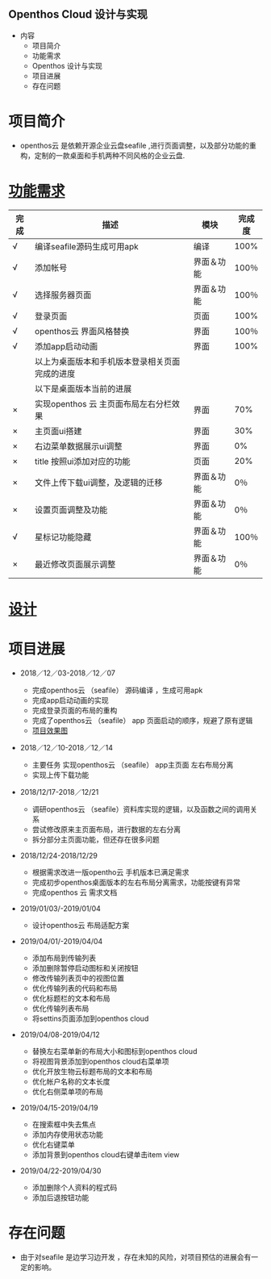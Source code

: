 ## Openthos Cloud 设计与实现

  - 内容
    - 项目简介
    - 功能需求
    - Openthos 设计与实现
    - 项目进展
    - 存在问题

# 项目简介
  - openthos云 是依赖开源企业云盘seafile ,进行页面调整，以及部分功能的重构，定制的一款桌面和手机两种不同风格的企业云盘.
  
# [功能需求](https://github.com/openthos/multiwin-analysis/blob/master/multiwindow/dongpeng/openthos_cloud_desktop_and_mobile_documents.md)
|完成|描述|模块|完成度|
|---|---|---|---|
|√| 编译seafile源码生成可用apk |编译|100%|
|√| 添加帐号|界面＆功能|100％|
|√| 选择服务器页面|界面＆功能|100％|
|√| 登录页面 |页面|100%|
|√| openthos云 界面风格替换|界面|100％|
|√| 添加app启动动画|界面|100%|
||以上为桌面版本和手机版本登录相关页面完成的进度
||以下是桌面版本当前的进展
|×| 实现openthos 云 主页面布局左右分栏效果|界面|70%|
|×| 主页面ui搭建|界面|30%|
|×| 右边菜单数据展示ui调整|界面|0%|
|×| title 按照ui添加对应的功能|页面|20%|
|×| 文件上传下载ui调整，及逻辑的迁移|界面＆功能|0％|
|×| 设置页面调整及功能|界面＆功能|0％|
|√| 星标记功能隐藏|界面＆功能|100％|
|×| 最近修改页面展示调整|界面＆功能|0％|



# [设计](https://github.com/openthos/multiwin-analysis/blob/master/multiwindow/dongpeng/openthos_cloud_design_document.md)

# 项目进展
  - 2018／12／03-2018／12／07
    - 完成openthos云 （seafile） 源码编译 ，生成可用apk
    - 完成app启动动画的实现
    - 完成登录页面的布局的重构
    - 完成了openthos云 （seafile） app 页面启动的顺序，规避了原有逻辑
    - [项目效果图](https://github.com/openthos/multiwin-analysis/blob/master/multiwindow/dongpeng/seafile_%E7%9B%AE%E5%89%8D%E8%BF%9B%E5%B1%95%E6%95%88%E6%9E%9C%E5%9B%BE.md)
    
  - 2018／12／10-2018／12／14
    - 主要任务 实现openthos云 （seafile） app主页面 左右布局分离
    - 实现上传下载功能
    
  - 2018/12/17-2018／12/21
    - 调研openthos云 （seafile）资料库实现的逻辑，以及函数之间的调用关系
    - 尝试修改原来主页面布局，进行数据的左右分离
    - 拆分部分主页面功能，但还存在很多问题
    
  - 2018/12/24-2018/12/29
    - 根据需求改进一版opentho云 手机版本已满足需求
    - 完成初步openthos桌面版本的左右布局分离需求，功能按键有异常
    - 完成openthos 云 需求文档
    
  - 2019/01/03/-2019/01/04
    - 设计openthos云 布局适配方案

  - 2019/04/01/-2019/04/04
    - 添加布局到传输列表
    - 添加删除暂停启动图标和关闭按钮
    - 修改传输列表页中的视图位置
    - 优化传输列表的代码和布局
    - 优化标题栏的文本和布局
    - 优化传输列表布局
    - 将settins页面添加到openthos cloud
    
  - 2019/04/08-2019/04/12
    - 替换左右菜单新的布局大小和图标到openthos cloud
    - 将视图背景添加到openthos cloud右菜单项
    - 优化开放生物云标题布局的文本和布局
    - 优化帐户名称的文本长度
    - 优化右侧菜单项的布局

  - 2019/04/15-2019/04/19
    - 在搜索框中失去焦点
    - 添加内存使用状态功能
    - 优化右键菜单
    - 添加背景到openthos cloud右键单击item view
    

  - 2019/04/22-2019/04/30
    - 添加删除个人资料的程式码
    - 添加后退按钮功能
    

# 存在问题
  -  由于对seafile 是边学习边开发 ，存在未知的风险，对项目预估的进展会有一定的影响。

